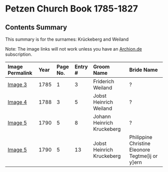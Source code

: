 # Petzen Church Book 1785-1827

## Contents Summary 

This summary is for the surnames: Krückeberg and Weiland

Note: The image links will not work unless you have an [Archion.de](www.archion.de) subscription.

|Image Permalink|Year|Page No.|Entry #|Groom Name|Bride Name|
| :---| :---| :---| :---| :---| :---|
|[Image 3][3] |1785|1|3|Friderich Weiland|?|
|[Image 4][4] |1788|3|5|Jobst Heinrich Weiland|?|
|[Image 5][5] |1790|5|8|Johann Heinrich Kruckeberg|?|
|[Image 5][5] |1790|5|13|Jobst Heinrich Kruckeberg|Philippine Christine Eleonore Tegtme[ij or y]ern|
              
[3]: http://www.archion.de/p/e11abbc73d/
[4]: http://www.archion.de/p/ae55fafcc8/
[5]: http://www.archion.de/p/40fbbf3938/
[5]: http://www.archion.de/p/40fbbf3938/
